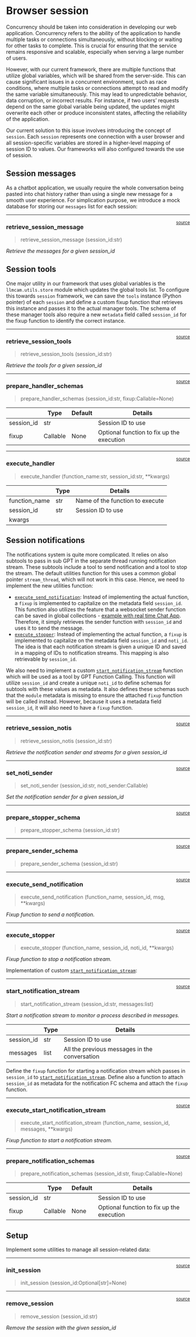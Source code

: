 # Browser session


<!-- WARNING: THIS FILE WAS AUTOGENERATED! DO NOT EDIT! -->

Concurrency should be taken into consideration in developing our web
application. Concurrency refers to the ability of the application to
handle multiple tasks or connections simultaneously, without blocking or
waiting for other tasks to complete. This is crucial for ensuring that
the service remains responsive and scalable, especially when serving a
large number of users.

However, with our current framework, there are multiple functions that
utilize global variables, which will be shared from the server-side.
This can cause significant issues in a concurrent environment, such as
race conditions, where multiple tasks or connections attempt to read and
modify the same variable simultaneously. This may lead to unpredictable
behavior, data corruption, or incorrect results. For instance, if two
users’ requests depend on the same global variable being updated, the
updates might overwrite each other or produce inconsistent states,
affecting the reliability of the application.

Our current solution to this issue involves introducing the concept of
`session`. Each `session` represents one connection with a user browser
and all session-specific variables are stored in a higher-level mapping
of session ID to values. Our frameworks will also configured towards the
use of session.

## Session messages

As a chatbot application, we usually require the whole conversation
being pasted into chat history rather than using a single new message
for a smooth user experience. For simplication purpose, we introduce a
mock database for storing our `messages` list for each session:

------------------------------------------------------------------------

<a
href="https://github.com/ninjalabo/llmcam/blob/main/llmcam/application/session.py#L32"
target="_blank" style="float:right; font-size:smaller">source</a>

### retrieve_session_message

>  retrieve_session_message (session_id:str)

*Retrieve the messages for a given session_id*

## Session tools

One major utility in our framework that uses global variables is the
`llmcam.utils.store` module which updates the global tools list. To
configure this towards `session` framework, we can save the `tools`
instance (Python pointer) of each `session` and define a custom fixup
function that retrieves this instance and passes it to the actual
manager tools. The schema of these manager tools also require a new
`metadata` field called `session_id` for the fixup function to identify
the correct instance.

------------------------------------------------------------------------

<a
href="https://github.com/ninjalabo/llmcam/blob/main/llmcam/application/session.py#L40"
target="_blank" style="float:right; font-size:smaller">source</a>

### retrieve_session_tools

>  retrieve_session_tools (session_id:str)

*Retrieve the tools for a given session_id*

------------------------------------------------------------------------

<a
href="https://github.com/ninjalabo/llmcam/blob/main/llmcam/application/session.py#L46"
target="_blank" style="float:right; font-size:smaller">source</a>

### prepare_handler_schemas

>  prepare_handler_schemas (session_id:str, fixup:Callable=None)

<table>
<thead>
<tr>
<th></th>
<th><strong>Type</strong></th>
<th><strong>Default</strong></th>
<th><strong>Details</strong></th>
</tr>
</thead>
<tbody>
<tr>
<td>session_id</td>
<td>str</td>
<td></td>
<td>Session ID to use</td>
</tr>
<tr>
<td>fixup</td>
<td>Callable</td>
<td>None</td>
<td>Optional function to fix up the execution</td>
</tr>
</tbody>
</table>

------------------------------------------------------------------------

<a
href="https://github.com/ninjalabo/llmcam/blob/main/llmcam/application/session.py#L55"
target="_blank" style="float:right; font-size:smaller">source</a>

### execute_handler

>  execute_handler (function_name:str, session_id:str, **kwargs)

<table>
<thead>
<tr>
<th></th>
<th><strong>Type</strong></th>
<th><strong>Details</strong></th>
</tr>
</thead>
<tbody>
<tr>
<td>function_name</td>
<td>str</td>
<td>Name of the function to execute</td>
</tr>
<tr>
<td>session_id</td>
<td>str</td>
<td>Session ID to use</td>
</tr>
<tr>
<td>kwargs</td>
<td></td>
<td></td>
</tr>
</tbody>
</table>

## Session notifications

The notifications system is quite more complicated. It relies on also
subtools to pass in sub GPT in the separate thread running notification
stream. These subtools include a tool to send notification and a tool to
stop the stream. The default utilities function for this uses a common
global pointer `stream_thread`, which will not work in this case. Hence,
we need to implement the new utilities function:

- [`execute_send_notification`](https://ninjalabo.github.io/llmcam/application/session.html#execute_send_notification):
  Instead of implementing the actual function, a `fixup` is implemented
  to capitalize on the metadata field `session_id`. This function also
  utilizes the feature that a websocket sender function can be saved in
  global collections - [example with real time Chat
  App](https://docs.fastht.ml/explains/websockets.html#real-time-chat-app).
  Therefore, it simply retrieves the sender function with `session_id`
  and uses it to send the message.  
- [`execute_stopper`](https://ninjalabo.github.io/llmcam/application/session.html#execute_stopper):
  Instead of implementing the actual function, a `fixup` is implemented
  to capitalize on the metadata field `session_id` and `noti_id`. The
  idea is that each notification stream is given a unique ID and saved
  in a mapping of IDs to notification streams. This mapping is also
  retrievable by `session_id`.

We also need to implement a custom
[`start_notification_stream`](https://ninjalabo.github.io/llmcam/application/session.html#start_notification_stream)
function which will be used as a tool by GPT Function Calling. This
function will utilize `session_id` and create a unique `noti_id` to
define schemas for subtools with these values as metadata. It also
defines these schemas such that the `module` metadata is missing to
ensure the attached `fixup` function will be called instead. However,
because it uses a metadata field `session_id`, it will also need to have
a `fixup` function.

------------------------------------------------------------------------

<a
href="https://github.com/ninjalabo/llmcam/blob/main/llmcam/application/session.py#L68"
target="_blank" style="float:right; font-size:smaller">source</a>

### retrieve_session_notis

>  retrieve_session_notis (session_id:str)

*Retrieve the notification sender and streams for a given session_id*

------------------------------------------------------------------------

<a
href="https://github.com/ninjalabo/llmcam/blob/main/llmcam/application/session.py#L73"
target="_blank" style="float:right; font-size:smaller">source</a>

### set_noti_sender

>  set_noti_sender (session_id:str, noti_sender:Callable)

*Set the notification sender for a given session_id*

------------------------------------------------------------------------

<a
href="https://github.com/ninjalabo/llmcam/blob/main/llmcam/application/session.py#L111"
target="_blank" style="float:right; font-size:smaller">source</a>

### prepare_stopper_schema

>  prepare_stopper_schema (session_id:str)

------------------------------------------------------------------------

<a
href="https://github.com/ninjalabo/llmcam/blob/main/llmcam/application/session.py#L94"
target="_blank" style="float:right; font-size:smaller">source</a>

### prepare_sender_schema

>  prepare_sender_schema (session_id:str)

------------------------------------------------------------------------

<a
href="https://github.com/ninjalabo/llmcam/blob/main/llmcam/application/session.py#L79"
target="_blank" style="float:right; font-size:smaller">source</a>

### execute_send_notification

>  execute_send_notification (function_name, session_id, msg, **kwargs)

*Fixup function to send a notification.*

------------------------------------------------------------------------

<a
href="https://github.com/ninjalabo/llmcam/blob/main/llmcam/application/session.py#L86"
target="_blank" style="float:right; font-size:smaller">source</a>

### execute_stopper

>  execute_stopper (function_name, session_id, noti_id, **kwargs)

*Fixup function to stop a notification stream.*

Implementation of custom
[`start_notification_stream`](https://ninjalabo.github.io/llmcam/application/session.html#start_notification_stream):

------------------------------------------------------------------------

<a
href="https://github.com/ninjalabo/llmcam/blob/main/llmcam/application/session.py#L133"
target="_blank" style="float:right; font-size:smaller">source</a>

### start_notification_stream

>  start_notification_stream (session_id:str, messages:list)

*Start a notification stream to monitor a process described in
messages.*

<table>
<thead>
<tr>
<th></th>
<th><strong>Type</strong></th>
<th><strong>Details</strong></th>
</tr>
</thead>
<tbody>
<tr>
<td>session_id</td>
<td>str</td>
<td>Session ID to use</td>
</tr>
<tr>
<td>messages</td>
<td>list</td>
<td>All the previous messages in the conversation</td>
</tr>
</tbody>
</table>

Define the `fixup` function for starting a notification stream which
passes in `session_id` to
[`start_notification_stream`](https://ninjalabo.github.io/llmcam/application/session.html#start_notification_stream).
Define also a function to attach `session_id` as metadata for the
notification FC schema and attach the `fixup` function.

------------------------------------------------------------------------

<a
href="https://github.com/ninjalabo/llmcam/blob/main/llmcam/application/session.py#L189"
target="_blank" style="float:right; font-size:smaller">source</a>

### execute_start_notification_stream

>  execute_start_notification_stream (function_name, session_id, messages,
>                                         **kwargs)

*Fixup function to start a notification stream.*

------------------------------------------------------------------------

<a
href="https://github.com/ninjalabo/llmcam/blob/main/llmcam/application/session.py#L179"
target="_blank" style="float:right; font-size:smaller">source</a>

### prepare_notification_schemas

>  prepare_notification_schemas (session_id:str, fixup:Callable=None)

<table>
<thead>
<tr>
<th></th>
<th><strong>Type</strong></th>
<th><strong>Default</strong></th>
<th><strong>Details</strong></th>
</tr>
</thead>
<tbody>
<tr>
<td>session_id</td>
<td>str</td>
<td></td>
<td>Session ID to use</td>
</tr>
<tr>
<td>fixup</td>
<td>Callable</td>
<td>None</td>
<td>Optional function to fix up the execution</td>
</tr>
</tbody>
</table>

## Setup

Implement some utilities to manage all session-related data:

------------------------------------------------------------------------

<a
href="https://github.com/ninjalabo/llmcam/blob/main/llmcam/application/session.py#L208"
target="_blank" style="float:right; font-size:smaller">source</a>

### init_session

>  init_session (session_id:Optional[str]=None)

------------------------------------------------------------------------

<a
href="https://github.com/ninjalabo/llmcam/blob/main/llmcam/application/session.py#L226"
target="_blank" style="float:right; font-size:smaller">source</a>

### remove_session

>  remove_session (session_id:str)

*Remove the session with the given session_id*
